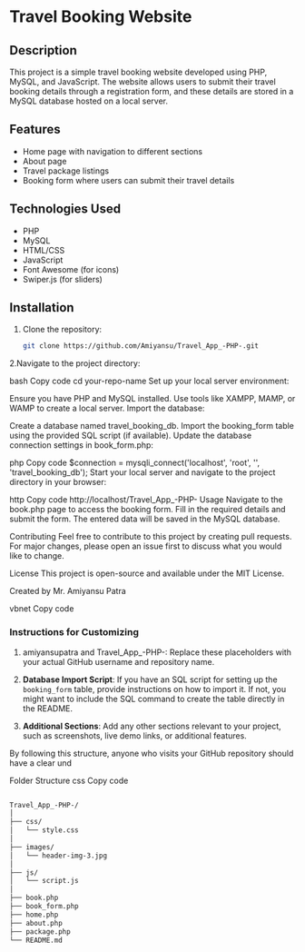 # Travel Booking Website

## Description

This project is a simple travel booking website developed using PHP, MySQL, and JavaScript. The website allows users to submit their travel booking details through a registration form, and these details are stored in a MySQL database hosted on a local server.

## Features

- Home page with navigation to different sections
- About page
- Travel package listings
- Booking form where users can submit their travel details

## Technologies Used

- PHP
- MySQL
- HTML/CSS
- JavaScript
- Font Awesome (for icons)
- Swiper.js (for sliders)

## Installation

1. Clone the repository:
   ```bash
   git clone https://github.com/Amiyansu/Travel_App_-PHP-.git
2.Navigate to the project directory:

bash
Copy code
cd your-repo-name
Set up your local server environment:

Ensure you have PHP and MySQL installed.
Use tools like XAMPP, MAMP, or WAMP to create a local server.
Import the database:

Create a database named travel_booking_db.
Import the booking_form table using the provided SQL script (if available).
Update the database connection settings in book_form.php:

php
Copy code
$connection = mysqli_connect('localhost', 'root', '', 'travel_booking_db');
Start your local server and navigate to the project directory in your browser:

http
Copy code
http://localhost/Travel_App_-PHP-
Usage
Navigate to the book.php page to access the booking form.
Fill in the required details and submit the form.
The entered data will be saved in the MySQL database.


Contributing
Feel free to contribute to this project by creating pull requests. For major changes, please open an issue first to discuss what you would like to change.

License
This project is open-source and available under the MIT License.

Created by Mr. Amiyansu Patra

vbnet
Copy code

### Instructions for Customizing

1. amiyansupatra and Travel_App_-PHP-:
   Replace these placeholders with your actual GitHub username and repository name.

2. **Database Import Script**:
   If you have an SQL script for setting up the `booking_form` table, provide instructions on how to import it. If not, you might want to include the SQL command to create the table directly in the README.

3. **Additional Sections**:
   Add any other sections relevant to your project, such as screenshots, live demo links, or additional features.

By following this structure, anyone who visits your GitHub repository should have a clear und

Folder Structure
css
Copy code
```bash

Travel_App_-PHP-/
│
├── css/
│   └── style.css
│
├── images/
│   └── header-img-3.jpg
│
├── js/
│   └── script.js
│
├── book.php
├── book_form.php
├── home.php
├── about.php
├── package.php
└── README.md
